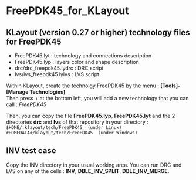 # FreePDK45_for_KLayout

## KLayout (version 0.27 or higher) technology files for FreePDK45

 * FreePDK45.lyt   : technology and connections description  
 * FreePDK45.lyp   : layers color and shape description  
 * drc/drc_freepdk45.lydrc : DRC script  
 * lvs/lvs_freepdk45.lylvs : LVS script  

Within KLayout, create the technolgy FreePDK45 by the menu : **[Tools]-[Manage Technologies]**  
Then press + at the bottom left, you will add a new technology that you can call : _FreePDK45_

Then, you can copy the file **FreePDK45.lyp**, **FreePDK45.lyt** and the 2 directories **drc** and **lvs** of that repository in your directory :  
`$HOME/.klayout/tech/FreePDK45  (under Linux)`  
`#HOMEDATA#/klayout/tech/FreePDK45  (under Windows)`  


## INV test case

Copy the INV directory in your usual working area. You can run DRC and LVS on any of the cells : **INV**, **DBLE_INV_SPLIT**, **DBLE_INV_MERGE**.
